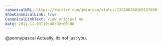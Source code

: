 ```yaml
---
canonicalURL: https://twitter.com/jmjordan/status/132180280160157696
ShowCanonicalLink: true
CanonicalLinkText: View original on
date: 2011-11-03T19:40:09+00:00
---
```

@pennypascal Actually, its not just you.